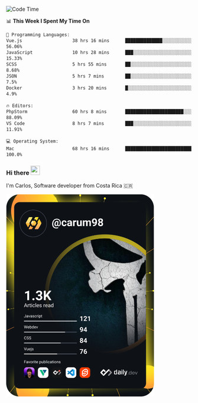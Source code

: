 
<!--START_SECTION:waka-->
![Code Time](http://img.shields.io/badge/Code%20Time-8%2C336%20hrs%2022%20mins-blue)

📊 **This Week I Spent My Time On** 

```text
💬 Programming Languages: 
Vue.js                   38 hrs 16 mins      ██████████████░░░░░░░░░░░   56.06% 
JavaScript               10 hrs 28 mins      ███░░░░░░░░░░░░░░░░░░░░░░   15.33% 
SCSS                     5 hrs 55 mins       ██░░░░░░░░░░░░░░░░░░░░░░░   8.68% 
JSON                     5 hrs 7 mins        ██░░░░░░░░░░░░░░░░░░░░░░░   7.5% 
Docker                   3 hrs 20 mins       █░░░░░░░░░░░░░░░░░░░░░░░░   4.9%

🔥 Editors: 
PhpStorm                 60 hrs 8 mins       ██████████████████████░░░   88.09% 
VS Code                  8 hrs 7 mins        ███░░░░░░░░░░░░░░░░░░░░░░   11.91%

💻 Operating System: 
Mac                      68 hrs 16 mins      █████████████████████████   100.0%

```


<!--END_SECTION:waka-->

### Hi there <img src="https://media.giphy.com/media/hvRJCLFzcasrR4ia7z/giphy.gif" width="25px" height="25px">

I'm Carlos, Software developer from Costa Rica 🇨🇷

<a href="https://app.daily.dev/carum98"><img src="https://github.com/carum98/carum98/blob/main/devcard.svg" width="400" alt="Carlos Umaña Acevedo's Dev Card"/></a>
